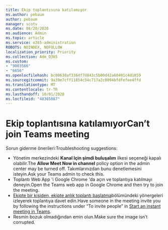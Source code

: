 ```yaml
---
title: Ekip toplantısına katılamıyor
ms.author: pebaum
author: pebaum
manager: scotv
ms.date: 08/20/2020
ms.audience: Admin
ms.topic: article
ms.service: o365-administration
ROBOTS: NOINDEX, NOFOLLOW
localization_priority: Priority
ms.collection: Adm_O365
ms.custom:
- "9003566"
- "6656"
ms.openlocfilehash: bc00638af3364f7d843c5b00d42a60491c4d1859
ms.sourcegitcommit: 9a39e7cff11854c54c717a2c0094bfdfefee4ffd
ms.translationtype: MT
ms.contentlocale: tr-TR
ms.lasthandoff: 10/01/2020
ms.locfileid: "48365087"
---
```

# <a name="cant-join-teams-meeting"></a><span data-ttu-id="d5e64-102">Ekip toplantısına katılamıyor</span><span class="sxs-lookup"><span data-stu-id="d5e64-102">Can’t join Teams meeting</span></span>

<span data-ttu-id="d5e64-103">Sorun giderme önerileri:</span><span class="sxs-lookup"><span data-stu-id="d5e64-103">Troubleshooting suggestions:</span></span>  

- <span data-ttu-id="d5e64-104">Yönetim merkezindeki  **Kanal Için şimdi buluşalım**  ilkesi seçeneği kapalı olabilir.</span><span class="sxs-lookup"><span data-stu-id="d5e64-104">The  **Allow Meet Now in channel**  policy option in the admin center may be turned off.</span></span> <span data-ttu-id="d5e64-105">Takımlarınızdan bunu denetlemesini isteyin.</span><span class="sxs-lookup"><span data-stu-id="d5e64-105">Ask your Teams admin to check this.</span></span>
- <span data-ttu-id="d5e64-106">Toplantı Web App 'i Google Chrome 'da açın ve toplantıya katılmayı deneyin.</span><span class="sxs-lookup"><span data-stu-id="d5e64-106">Open the Teams web app in Google Chrome and then try to join the meeting.</span></span>
- <span data-ttu-id="d5e64-107">[Ekipte bir kişiden, ekipte anlık toplantı başlatma](https://support.microsoft.com/office/start-an-instant-meeting-in-teams-ff95e53f-8231-4739-87fa-00b9723f4ef5)bölümündeki yönergeleri izleyerek toplantıya davet edin.</span><span class="sxs-lookup"><span data-stu-id="d5e64-107">Have someone in the meeting invite you by following the instructions under “To invite people” in  [Start an instant meeting in Teams](https://support.microsoft.com/office/start-an-instant-meeting-in-teams-ff95e53f-8231-4739-87fa-00b9723f4ef5).</span></span>
- <span data-ttu-id="d5e64-108">Resmin bozuk olmadığından emin olun.</span><span class="sxs-lookup"><span data-stu-id="d5e64-108">Make sure the image isn’t corrupted.</span></span>

